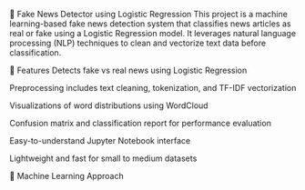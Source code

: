 📰 Fake News Detector using Logistic Regression
This project is a machine learning-based fake news detection system that classifies news articles as real or fake using a Logistic Regression model. It leverages natural language processing (NLP) techniques to clean and vectorize text data before classification.

📌 Features
Detects fake vs real news using Logistic Regression

Preprocessing includes text cleaning, tokenization, and TF-IDF vectorization

Visualizations of word distributions using WordCloud

Confusion matrix and classification report for performance evaluation

Easy-to-understand Jupyter Notebook interface

Lightweight and fast for small to medium datasets

🧠 Machine Learning Approach
